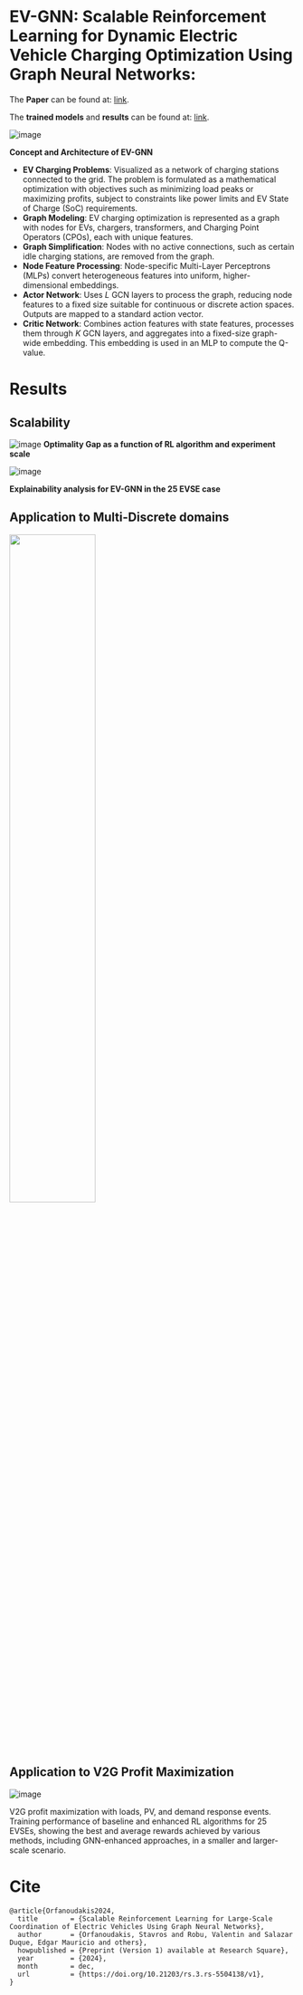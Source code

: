 # EV-GNN: Scalable Reinforcement Learning for Dynamic Electric Vehicle Charging Optimization Using Graph Neural Networks: 

The  **Paper** can be found at: [link](https://arxiv.org/abs/2404.01849).

The **trained models** and **results** can be found at: [link](https://drive.google.com/drive/folders/1d0QjjmxpnSAtmkjJA4F9CZqrhRfXc_cT?usp=sharing).


![image](https://github.com/user-attachments/assets/093e8f50-27f5-4386-88cb-747092e7d7ff)



**Concept and Architecture of EV-GNN**
  - **EV Charging Problems**: Visualized as a network of charging stations connected to the grid. The problem is formulated as a mathematical optimization with objectives such as minimizing load peaks or maximizing profits, subject to constraints like power limits and EV State of Charge (SoC) requirements.
  - **Graph Modeling**: EV charging optimization is represented as a graph with nodes for EVs, chargers, transformers, and Charging Point Operators (CPOs), each with unique features.
  - **Graph Simplification**: Nodes with no active connections, such as certain idle charging stations, are removed from the graph.
  - **Node Feature Processing**: Node-specific Multi-Layer Perceptrons (MLPs) convert heterogeneous features into uniform, higher-dimensional embeddings.
  - **Actor Network**: Uses $L$ GCN layers to process the graph, reducing node features to a fixed size suitable for continuous or discrete action spaces. Outputs are mapped to a standard action vector.
  - **Critic Network**: Combines action features with state features, processes them through $K$ GCN layers, and aggregates into a fixed-size graph-wide embedding. This embedding is used in an MLP to compute the Q-value.

# Results

## Scalability
![image](https://github.com/user-attachments/assets/7441e9dc-796b-4bce-b3df-f71cbf24782f)
 **Optimality Gap as a function of RL algorithm and experiment scale**

![image](https://github.com/user-attachments/assets/aa196882-633c-4e90-8460-b811ffb4c803)

**Explainability analysis for EV-GNN in the 25 EVSE case**


## Application to Multi-Discrete domains

<img align="center" src="https://github.com/user-attachments/assets/b8820d0d-1435-48ff-9ce6-e8c9c8a013ec" width="55%"/>

## Application to V2G Profit Maximization
![image](https://github.com/user-attachments/assets/2766bd16-d5d2-4cc1-a955-0b29e3779cda)

V2G profit maximization with loads, PV, and demand response events. Training performance of baseline and enhanced RL algorithms for 25 EVSEs,
showing the best and average rewards achieved by various methods, including GNN-enhanced approaches, in a smaller and larger-scale scenario.

# Cite

```
@article{Orfanoudakis2024,
  title        = {Scalable Reinforcement Learning for Large-Scale Coordination of Electric Vehicles Using Graph Neural Networks},
  author       = {Orfanoudakis, Stavros and Robu, Valentin and Salazar Duque, Edgar Mauricio and others},
  howpublished = {Preprint (Version 1) available at Research Square},
  year         = {2024},
  month        = dec,
  url          = {https://doi.org/10.21203/rs.3.rs-5504138/v1},
}
```
